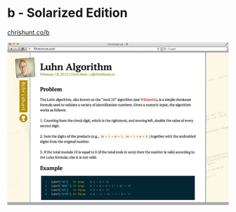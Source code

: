 b - Solarized Edition
=====================

[chrishunt.co/b](http://chrishunt.co/b)

![Screenshot](https://github.com/chrishunt/b/raw/gh-pages/images/screenshot.jpg)
